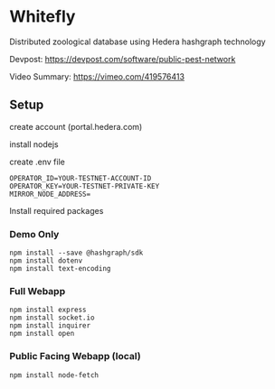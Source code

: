 # Whitefly #
Distributed zoological database using Hedera hashgraph technology


Devpost: https://devpost.com/software/public-pest-network


Video Summary: https://vimeo.com/419576413


## Setup ##
create account (portal.hedera.com)


install nodejs


create .env file
  ```
  OPERATOR_ID=YOUR-TESTNET-ACCOUNT-ID
  OPERATOR_KEY=YOUR-TESTNET-PRIVATE-KEY
  MIRROR_NODE_ADDRESS=
  ```
  
  
Install required packages 
  ### Demo Only ###
  ```
  npm install --save @hashgraph/sdk
  npm install dotenv
  npm install text-encoding
  ```
  ### Full Webapp ###
  ```
  npm install express
  npm install socket.io
  npm install inquirer
  npm install open
  ```
  ### Public Facing Webapp (local) ###
  ```
  npm install node-fetch
  ```
